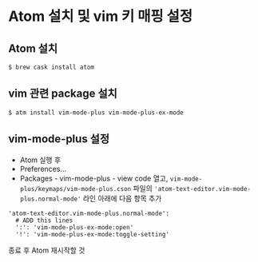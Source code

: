 # Atom 설치 및 vim 키 매핑 설정

## Atom 설치 

```
$ brew cask install atom
```

## vim 관련 package 설치 

```
$ atm install vim-mode-plus vim-mode-plus-ex-mode
```

## vim-mode-plus 설정 

- Atom 실행 후 
- Preferences... 
- Packages - vim-mode-plus - view code 열고, `vim-mode-plus/keymaps/vim-mode-plus.cson` 파일의 
  `'atom-text-editor.vim-mode-plus.normal-mode'` 라인 아래에 다음 항목 추가 

```
'atom-text-editor.vim-mode-plus.normal-mode':
  # ADD this lines
  ':': 'vim-mode-plus-ex-mode:open'
  '!': 'vim-mode-plus-ex-mode:toggle-setting'
```

종료 후 Atom 재시작할 것 
